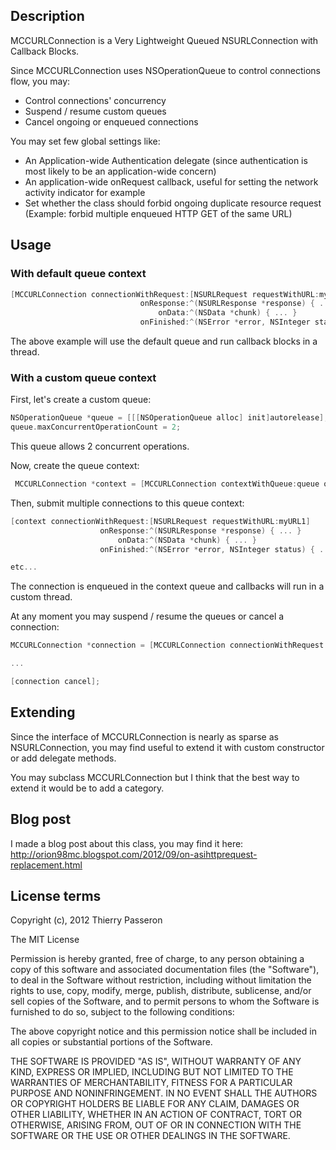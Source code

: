 ## Description

MCCURLConnection is a Very Lightweight Queued NSURLConnection with Callback Blocks.

Since MCCURLConnection uses NSOperationQueue to control connections flow, you may:

* Control connections' concurrency
* Suspend / resume custom queues
* Cancel ongoing or enqueued connections

You may set few global settings like:

* An Application-wide Authentication delegate (since authentication is most likely to be an application-wide concern)
* An application-wide onRequest callback, useful for setting the network activity indicator for example
* Set whether the class should forbid ongoing duplicate resource request (Example: forbid multiple enqueued HTTP GET of the same URL)

## Usage

### With default queue context 

```objective-c
[MCCURLConnection connectionWithRequest:[NSURLRequest requestWithURL:myURL]
                             onResponse:^(NSURLResponse *response) { ... }
                                 onData:^(NSData *chunk) { ... }
                             onFinished:^(NSError *error, NSInteger status) { ... }];
```

The above example will use the default queue and run callback blocks in a thread.

### With a custom queue context

First, let's create a custom queue:

```objective-c
NSOperationQueue *queue = [[[NSOperationQueue alloc] init]autorelease];
queue.maxConcurrentOperationCount = 2;
```

This queue allows 2 concurrent operations.

Now, create the queue context:

```objective-c
 MCCURLConnection *context = [MCCURLConnection contextWithQueue:queue onRequest:nil];
```

Then, submit multiple connections to this queue context:

```objective-c
[context connectionWithRequest:[NSURLRequest requestWithURL:myURL1]
                    onResponse:^(NSURLResponse *response) { ... }
                        onData:^(NSData *chunk) { ... }
                    onFinished:^(NSError *error, NSInteger status) { ... }];

etc...
```

The connection is enqueued in the context queue and callbacks will run in a custom thread.

At any moment you may suspend / resume the queues or cancel a connection:

```objective-c
MCCURLConnection *connection = [MCCURLConnection connectionWithRequest:[NSURLRequest requestWithURL:myURL1] onResponse:nil onData:nil onFinished:nil];

...

[connection cancel];
```

## Extending

Since the interface of MCCURLConnection is nearly as sparse as NSURLConnection, you may find useful to extend it with custom constructor or add delegate methods. 

You may subclass MCCURLConnection but I think that the best way to extend it would be to add a category.


## Blog post

I made a blog post about this class, you may find it here: http://orion98mc.blogspot.com/2012/09/on-asihttprequest-replacement.html


## License terms

Copyright (c), 2012 Thierry Passeron

The MIT License

Permission is hereby granted, free of charge, to any person obtaining a copy of this software and associated documentation files (the "Software"), to deal in the Software without restriction, including without limitation the rights to use, copy, modify, merge, publish, distribute, sublicense, and/or sell copies of the Software, and to permit persons to whom the Software is furnished to do so, subject to the following conditions:

The above copyright notice and this permission notice shall be included in all copies or substantial portions of the Software.

THE SOFTWARE IS PROVIDED "AS IS", WITHOUT WARRANTY OF ANY KIND, EXPRESS OR IMPLIED, INCLUDING BUT NOT LIMITED TO THE WARRANTIES OF MERCHANTABILITY, FITNESS FOR A PARTICULAR PURPOSE AND NONINFRINGEMENT. IN NO EVENT SHALL THE AUTHORS OR COPYRIGHT HOLDERS BE LIABLE FOR ANY CLAIM, DAMAGES OR OTHER LIABILITY, WHETHER IN AN ACTION OF CONTRACT, TORT OR OTHERWISE, ARISING FROM, OUT OF OR IN CONNECTION WITH THE SOFTWARE OR THE USE OR OTHER DEALINGS IN THE SOFTWARE.
